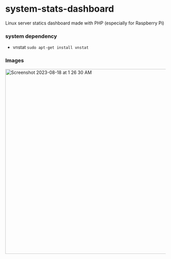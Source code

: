 # system-stats-dashboard
Linux server statics dashboard made with PHP (especially for Raspberry Pi)
### system dependency 
* vnstat
<code>sudo apt-get install vnstat</code>

### Images
<img width="580" alt="Screenshot 2023-08-18 at 1 26 30 AM" src="https://github.com/abhishekjnvk/system-stats-dashboard/assets/16479428/7ae646ec-baed-495e-8aa9-2690ffd51da5">


